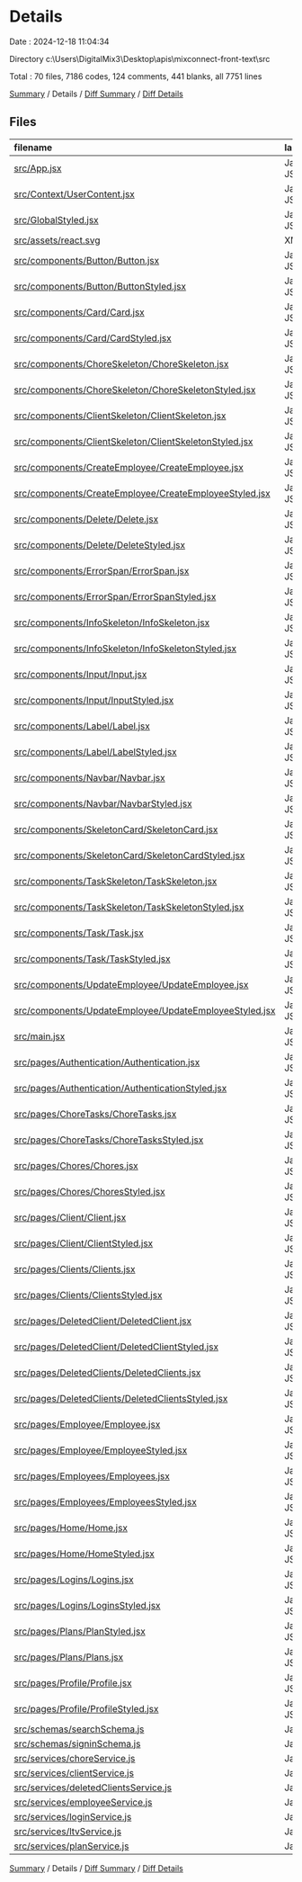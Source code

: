 # Details

Date : 2024-12-18 11:04:34

Directory c:\\Users\\DigitalMix3\\Desktop\\apis\\mixconnect-front-text\\src

Total : 70 files,  7186 codes, 124 comments, 441 blanks, all 7751 lines

[Summary](results.md) / Details / [Diff Summary](diff.md) / [Diff Details](diff-details.md)

## Files
| filename | language | code | comment | blank | total |
| :--- | :--- | ---: | ---: | ---: | ---: |
| [src/App.jsx](/src/App.jsx) | JavaScript JSX | 5 | 0 | 2 | 7 |
| [src/Context/UserContent.jsx](/src/Context/UserContent.jsx) | JavaScript JSX | 13 | 1 | 5 | 19 |
| [src/GlobalStyled.jsx](/src/GlobalStyled.jsx) | JavaScript JSX | 323 | 0 | 2 | 325 |
| [src/assets/react.svg](/src/assets/react.svg) | XML | 1 | 0 | 0 | 1 |
| [src/components/Button/Button.jsx](/src/components/Button/Button.jsx) | JavaScript JSX | 8 | 1 | 2 | 11 |
| [src/components/Button/ButtonStyled.jsx](/src/components/Button/ButtonStyled.jsx) | JavaScript JSX | 19 | 0 | 2 | 21 |
| [src/components/Card/Card.jsx](/src/components/Card/Card.jsx) | JavaScript JSX | 17 | 3 | 2 | 22 |
| [src/components/Card/CardStyled.jsx](/src/components/Card/CardStyled.jsx) | JavaScript JSX | 51 | 0 | 3 | 54 |
| [src/components/ChoreSkeleton/ChoreSkeleton.jsx](/src/components/ChoreSkeleton/ChoreSkeleton.jsx) | JavaScript JSX | 15 | 0 | 2 | 17 |
| [src/components/ChoreSkeleton/ChoreSkeletonStyled.jsx](/src/components/ChoreSkeleton/ChoreSkeletonStyled.jsx) | JavaScript JSX | 34 | 0 | 2 | 36 |
| [src/components/ClientSkeleton/ClientSkeleton.jsx](/src/components/ClientSkeleton/ClientSkeleton.jsx) | JavaScript JSX | 28 | 3 | 2 | 33 |
| [src/components/ClientSkeleton/ClientSkeletonStyled.jsx](/src/components/ClientSkeleton/ClientSkeletonStyled.jsx) | JavaScript JSX | 0 | 0 | 1 | 1 |
| [src/components/CreateEmployee/CreateEmployee.jsx](/src/components/CreateEmployee/CreateEmployee.jsx) | JavaScript JSX | 99 | 2 | 8 | 109 |
| [src/components/CreateEmployee/CreateEmployeeStyled.jsx](/src/components/CreateEmployee/CreateEmployeeStyled.jsx) | JavaScript JSX | 72 | 0 | 4 | 76 |
| [src/components/Delete/Delete.jsx](/src/components/Delete/Delete.jsx) | JavaScript JSX | 60 | 1 | 4 | 65 |
| [src/components/Delete/DeleteStyled.jsx](/src/components/Delete/DeleteStyled.jsx) | JavaScript JSX | 44 | 0 | 2 | 46 |
| [src/components/ErrorSpan/ErrorSpan.jsx](/src/components/ErrorSpan/ErrorSpan.jsx) | JavaScript JSX | 4 | 1 | 2 | 7 |
| [src/components/ErrorSpan/ErrorSpanStyled.jsx](/src/components/ErrorSpan/ErrorSpanStyled.jsx) | JavaScript JSX | 9 | 0 | 2 | 11 |
| [src/components/InfoSkeleton/InfoSkeleton.jsx](/src/components/InfoSkeleton/InfoSkeleton.jsx) | JavaScript JSX | 43 | 3 | 3 | 49 |
| [src/components/InfoSkeleton/InfoSkeletonStyled.jsx](/src/components/InfoSkeleton/InfoSkeletonStyled.jsx) | JavaScript JSX | 0 | 0 | 1 | 1 |
| [src/components/Input/Input.jsx](/src/components/Input/Input.jsx) | JavaScript JSX | 34 | 2 | 3 | 39 |
| [src/components/Input/InputStyled.jsx](/src/components/Input/InputStyled.jsx) | JavaScript JSX | 20 | 0 | 2 | 22 |
| [src/components/Label/Label.jsx](/src/components/Label/Label.jsx) | JavaScript JSX | 4 | 2 | 3 | 9 |
| [src/components/Label/LabelStyled.jsx](/src/components/Label/LabelStyled.jsx) | JavaScript JSX | 6 | 0 | 2 | 8 |
| [src/components/Navbar/Navbar.jsx](/src/components/Navbar/Navbar.jsx) | JavaScript JSX | 120 | 10 | 9 | 139 |
| [src/components/Navbar/NavbarStyled.jsx](/src/components/Navbar/NavbarStyled.jsx) | JavaScript JSX | 154 | 1 | 5 | 160 |
| [src/components/SkeletonCard/SkeletonCard.jsx](/src/components/SkeletonCard/SkeletonCard.jsx) | JavaScript JSX | 19 | 3 | 3 | 25 |
| [src/components/SkeletonCard/SkeletonCardStyled.jsx](/src/components/SkeletonCard/SkeletonCardStyled.jsx) | JavaScript JSX | 0 | 0 | 1 | 1 |
| [src/components/TaskSkeleton/TaskSkeleton.jsx](/src/components/TaskSkeleton/TaskSkeleton.jsx) | JavaScript JSX | 14 | 0 | 2 | 16 |
| [src/components/TaskSkeleton/TaskSkeletonStyled.jsx](/src/components/TaskSkeleton/TaskSkeletonStyled.jsx) | JavaScript JSX | 24 | 0 | 2 | 26 |
| [src/components/Task/Task.jsx](/src/components/Task/Task.jsx) | JavaScript JSX | 107 | 7 | 8 | 122 |
| [src/components/Task/TaskStyled.jsx](/src/components/Task/TaskStyled.jsx) | JavaScript JSX | 141 | 0 | 7 | 148 |
| [src/components/UpdateEmployee/UpdateEmployee.jsx](/src/components/UpdateEmployee/UpdateEmployee.jsx) | JavaScript JSX | 44 | 1 | 3 | 48 |
| [src/components/UpdateEmployee/UpdateEmployeeStyled.jsx](/src/components/UpdateEmployee/UpdateEmployeeStyled.jsx) | JavaScript JSX | 46 | 0 | 2 | 48 |
| [src/main.jsx](/src/main.jsx) | JavaScript JSX | 91 | 2 | 3 | 96 |
| [src/pages/Authentication/Authentication.jsx](/src/pages/Authentication/Authentication.jsx) | JavaScript JSX | 95 | 1 | 7 | 103 |
| [src/pages/Authentication/AuthenticationStyled.jsx](/src/pages/Authentication/AuthenticationStyled.jsx) | JavaScript JSX | 81 | 0 | 3 | 84 |
| [src/pages/ChoreTasks/ChoreTasks.jsx](/src/pages/ChoreTasks/ChoreTasks.jsx) | JavaScript JSX | 297 | 2 | 29 | 328 |
| [src/pages/ChoreTasks/ChoreTasksStyled.jsx](/src/pages/ChoreTasks/ChoreTasksStyled.jsx) | JavaScript JSX | 101 | 0 | 6 | 107 |
| [src/pages/Chores/Chores.jsx](/src/pages/Chores/Chores.jsx) | JavaScript JSX | 121 | 1 | 10 | 132 |
| [src/pages/Chores/ChoresStyled.jsx](/src/pages/Chores/ChoresStyled.jsx) | JavaScript JSX | 86 | 0 | 4 | 90 |
| [src/pages/Client/Client.jsx](/src/pages/Client/Client.jsx) | JavaScript JSX | 608 | 7 | 29 | 644 |
| [src/pages/Client/ClientStyled.jsx](/src/pages/Client/ClientStyled.jsx) | JavaScript JSX | 70 | 0 | 3 | 73 |
| [src/pages/Clients/Clients.jsx](/src/pages/Clients/Clients.jsx) | JavaScript JSX | 476 | 38 | 21 | 535 |
| [src/pages/Clients/ClientsStyled.jsx](/src/pages/Clients/ClientsStyled.jsx) | JavaScript JSX | 289 | 0 | 7 | 296 |
| [src/pages/DeletedClient/DeletedClient.jsx](/src/pages/DeletedClient/DeletedClient.jsx) | JavaScript JSX | 247 | 7 | 11 | 265 |
| [src/pages/DeletedClient/DeletedClientStyled.jsx](/src/pages/DeletedClient/DeletedClientStyled.jsx) | JavaScript JSX | 16 | 0 | 2 | 18 |
| [src/pages/DeletedClients/DeletedClients.jsx](/src/pages/DeletedClients/DeletedClients.jsx) | JavaScript JSX | 86 | 1 | 6 | 93 |
| [src/pages/DeletedClients/DeletedClientsStyled.jsx](/src/pages/DeletedClients/DeletedClientsStyled.jsx) | JavaScript JSX | 72 | 0 | 2 | 74 |
| [src/pages/Employee/Employee.jsx](/src/pages/Employee/Employee.jsx) | JavaScript JSX | 386 | 0 | 23 | 409 |
| [src/pages/Employee/EmployeeStyled.jsx](/src/pages/Employee/EmployeeStyled.jsx) | JavaScript JSX | 9 | 0 | 2 | 11 |
| [src/pages/Employees/Employees.jsx](/src/pages/Employees/Employees.jsx) | JavaScript JSX | 142 | 1 | 10 | 153 |
| [src/pages/Employees/EmployeesStyled.jsx](/src/pages/Employees/EmployeesStyled.jsx) | JavaScript JSX | 46 | 0 | 4 | 50 |
| [src/pages/Home/Home.jsx](/src/pages/Home/Home.jsx) | JavaScript JSX | 296 | 1 | 25 | 322 |
| [src/pages/Home/HomeStyled.jsx](/src/pages/Home/HomeStyled.jsx) | JavaScript JSX | 289 | 0 | 7 | 296 |
| [src/pages/Logins/Logins.jsx](/src/pages/Logins/Logins.jsx) | JavaScript JSX | 271 | 1 | 14 | 286 |
| [src/pages/Logins/LoginsStyled.jsx](/src/pages/Logins/LoginsStyled.jsx) | JavaScript JSX | 89 | 0 | 3 | 92 |
| [src/pages/Plans/PlanStyled.jsx](/src/pages/Plans/PlanStyled.jsx) | JavaScript JSX | 163 | 0 | 5 | 168 |
| [src/pages/Plans/Plans.jsx](/src/pages/Plans/Plans.jsx) | JavaScript JSX | 211 | 9 | 15 | 235 |
| [src/pages/Profile/Profile.jsx](/src/pages/Profile/Profile.jsx) | JavaScript JSX | 310 | 0 | 17 | 327 |
| [src/pages/Profile/ProfileStyled.jsx](/src/pages/Profile/ProfileStyled.jsx) | JavaScript JSX | 239 | 0 | 9 | 248 |
| [src/schemas/searchSchema.js](/src/schemas/searchSchema.js) | JavaScript | 9 | 0 | 2 | 11 |
| [src/schemas/signinSchema.js](/src/schemas/signinSchema.js) | JavaScript | 7 | 0 | 2 | 9 |
| [src/services/choreService.js](/src/services/choreService.js) | JavaScript | 72 | 2 | 9 | 83 |
| [src/services/clientService.js](/src/services/clientService.js) | JavaScript | 81 | 1 | 9 | 91 |
| [src/services/deletedClientsService.js](/src/services/deletedClientsService.js) | JavaScript | 39 | 1 | 5 | 45 |
| [src/services/employeeService.js](/src/services/employeeService.js) | JavaScript | 102 | 2 | 14 | 118 |
| [src/services/loginService.js](/src/services/loginService.js) | JavaScript | 54 | 2 | 8 | 64 |
| [src/services/ltvService.js](/src/services/ltvService.js) | JavaScript | 14 | 2 | 5 | 21 |
| [src/services/planService.js](/src/services/planService.js) | JavaScript | 43 | 2 | 7 | 52 |

[Summary](results.md) / Details / [Diff Summary](diff.md) / [Diff Details](diff-details.md)